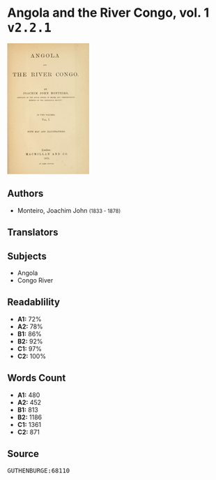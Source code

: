 # Angola and the River Congo, vol. 1 <kbd>v2.2.1</kbd>

![](./cover.medium.jpg "")

## Authors


 - Monteiro, Joachim John <small>(1833 - 1878)</small>

## Translators



## Subjects


 - Angola
 - Congo River

## Readablility


 - **A1:** 72%
 - **A2:** 78%
 - **B1:** 86%
 - **B2:** 92%
 - **C1:** 97%
 - **C2:** 100%

## Words Count


 - **A1:** 480
 - **A2:** 452
 - **B1:** 813
 - **B2:** 1186
 - **C1:** 1361
 - **C2:** 871

## Source


<kbd>GUTHENBURGE:68110</kbd>
